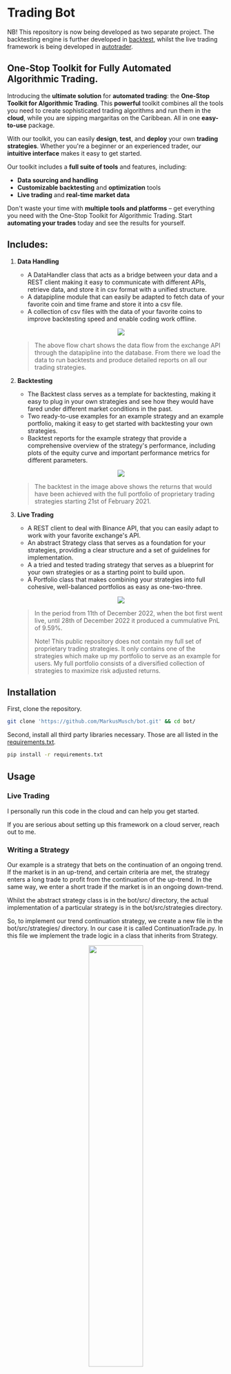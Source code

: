 
# Trading Bot

NB! This repository is now being developed as two separate project. The backtesting engine is further developed in [backtest](https://github.com/MarkusMusch/backtest), whilst the live trading framework is being developed in [autotrader](https://github.com/MarkusMusch/autotrader).

## One-Stop Toolkit for Fully Automated Algorithmic Trading.

Introducing the **ultimate solution** for **automated trading**: the **One-Stop Toolkit for Algorithmic Trading**. This **powerful** toolkit combines all the tools you need to create sophisticated trading algorithms and run them in the **cloud**, while you are sipping margaritas on the Caribbean. All in one **easy-to-use** package.

With our toolkit, you can easily **design**, **test**, and **deploy** your own **trading strategies**. Whether you're a beginner or an experienced trader, our **intuitive interface** makes it easy to get started.

Our toolkit includes a **full suite of tools** and features, including:

* **Data sourcing and handling**
* **Customizable backtesting** and **optimization** tools
* **Live trading** and **real-time market data**

Don't waste your time with **multiple tools and platforms** – get everything you need with the One-Stop Toolkit for Algorithmic Trading. Start **automating your trades** today and see the results for yourself.

## Includes:

1. **Data Handling**

	* A DataHandler class that acts as a bridge between your data and a REST client making it easy to communicate with different APIs, retrieve data, and store it in csv format with a unified structure.
    * A datapipline module that can easily be adapted to fetch data of your favorite coin and time frame and store it into a csv file.
	* A collection of csv files with the data of your favorite coins to improve backtesting speed and enable coding work offline.

	<p align="center">
	<img src="https://github.com/MarkusMusch/bot/blob/main/images/backtest_flowchart.png" />
	</p>

    > The above flow chart shows the data flow from the exchange API through the datapipline into the database. From there we load the data to run backtests and produce detailed reports on all our trading strategies.

2. **Backtesting**

	* The Backtest class serves as a template for backtesting, making it easy to plug in your own strategies and see how they would have fared under different market conditions in the past.
	* Two ready-to-use examples for an example strategy and an example portfolio, making it easy to get started with backtesting your own strategies.
	* Backtest reports for the example strategy that provide a comprehensive overview of the strategy's performance, including plots of the equity curve and important performance metrics for different parameters.

	<p align="center">
	<img src="https://github.com/MarkusMusch/bot/blob/main/images/equity_curve.png" />
	</p>

    > The backtest in the image above shows the returns that would have been achieved with the full portfolio of proprietary trading strategies starting 21st of February 2021.

3. **Live Trading**

	* A REST client to deal with Binance API, that you can easily adapt to work with your favorite exchange's API.
	* An abstract Strategy class that serves as a foundation for your strategies, providing a clear structure and a set of guidelines for implementation.
	* A a tried and tested trading strategy that serves as a blueprint for your own strategies or as a starting point to build upon.
	* A Portfolio class that makes combining your strategies into full cohesive, well-balanced portfolios as easy as one-two-three.

	<p align="center">
	<img src="https://github.com/MarkusMusch/bot/blob/main/images/pnl.jpeg" />
	</p>

    > In the period from 11th of December 2022, when the bot first went live, until 28th of December 2022 it produced a cummulative PnL of 9.59%.
    >
    > Note! This public repository does not contain my full set of proprietary trading strategies. It only contains one of the strategies which make up my portfolio to serve as an example for users. My full portfolio consists of a diversified collection of strategies to maximize risk adjusted returns.

## Installation

First, clone the repository.

 ```bash
 git clone 'https://github.com/MarkusMusch/bot.git' && cd bot/
 ```
 
 Second, install all third party libraries necessary. Those are all listed in the [requirements.txt](requirements.txt).

 ```bash
 pip install -r requirements.txt
 ```

## Usage

### Live Trading

I personally run this code in the cloud and can help you get started.

If you are serious about setting up this framework on a cloud server, reach out to me.

### Writing a Strategy

Our example is a strategy that bets on the continuation of an ongoing trend. If the market is in an up-trend, and certain criteria are met, the strategy enters a long trade to profit from the continuation of the up-trend. In the same way, we enter a short trade if the market is in an ongoing down-trend.

Whilst the abstract strategy class is in the bot/src/ directory, the actual implementation of a particular strategy is in the bot/src/strategies directory. 

So, to implement our trend continuation strategy, we create a new file in the bot/src/strategies/ directory. In our case it is called ContinuationTrade.py. In this file we implement the trade logic in a class that inherits from Strategy.

<p align="center">
  <img src="https://github.com/MarkusMusch/bot/blob/main/images/strategy_inheritance.png"
  width=50%>
</p>

The Strategy base class has a total of eight abstract methods that we have to implement in our child class.

The ```next_candle_init``` and ```next_candle_live``` methods give a public interface for our backtest and live trading modules to distinguish between initialization, backtesting, and live trading.

If we are initializing a strategy for live trading, we call the ```next_candle_init``` method. 


```Python
def  next_candle_init(self, row: pd.Series) -> None:
	"""Initializes the strategy by iterating through historical data
	without executing trades.

	Parameters
	----------
	row : pd.Series
	Row of historical data.
	"""

	self._setup_trade(row)
```


This method calls the ```setup_trade``` methods.

The ```setup_trade``` method checks if a trade set up has been triggered with the recent candle, and if yes, sets the trigger flag for a long or a short set up to ```True```.

If we are not trading live, we record the current equity in every step to evaluate the equity curve later on.

If we are trading live or running a backtest, we call the ```next_candle_live``` method.



```Python
def  next_candle_live(self, row: pd.Series) -> None:
"""Checks for valid trade set ups with new live data and execute live
trades.

Parameters
----------
row : pd.Series
Row of live data.
"""

self._execute_trade(row)
self._setup_trade(row)
```


This method calls both the ```execute_trade``` method to generate trading signals, and the ```setup_trade``` method to detect new set ups.

The ```execute_trade``` method checks if a new trigger has been set or if there is an existing position and calls the ```entry_long```, ```entry_short```, ```exit_long```, or ```exit_short``` method respectively.

If ```entry_long``` or ```entry_short``` is being called some more conditions such as a sufficient reward/risk ratio are being checked. If those conditions are satisfied a trade is being entered on exchange via our RESTClient object for live trading, or recorded without actual execution for backtesting.

If ```exit_long``` or ```exit_short``` is being called the current trade is being closed on exchange via our RESTClient object for live trading, or recorded without actual execution for backtesting.


<p align="center">
<img src="https://github.com/MarkusMusch/bot/blob/main/images/strategy_control_flow.png" />
</p>

This diagram shows the whole control flow described above.

### Assembling a Full Portfolio for Live Trading
To assemble your portfolio, define your tradable assets in Assets.py. Import them into the live.py module like this:

```Python
from  src.Assets  import  btc_cont_live, eth_cont_live, sol_cont_live, \
						  doge_cont_live
```

and define the markets you want to trade in the main function

```Python
if  __name__ == '__main__':

	markets = [btc_cont_live, eth_cont_live, sol_cont_live, doge_cont_live]

	portfolio = initialize_portfolio(markets, live=True)

	trade(portfolio)
```
As straight forward as can be.

### Writing Backtests: Single Strategies and Full Portfolios

#### Single Strategy Backtest
To set up a new backtest for an individual strategy, you will create a new .py file in the bot/back_tests/ directory with the name of your backtest.

You can copy paste the code from the exisiting backtest_continuation_trade.py module. In this module, we backtest the continuation trade strategy. For this we import the ContinuationTrade class like this:

```Python
from  src.strategies.ContinuationTrade  import  ContinuationTrade
```

You will replace this import line with the module and class of your own strategy. You can also change the preset list of markets and adjust the set of risk levels, leverage sizes, and reward/risk ratios if the predefined ones do not fit your particular use case.

```Python  
markets = [btc_cont, eth_cont, sol_cont, doge_cont]

risk_samples = [0.001, 0.005 , 0.01, 0.05, 0.1, 0.2]
leverage_samples = [1 , 3, 5, 10]
risk_reward = [2.0, 3.0]
```
If you want to trade markets that are not included in the current code, make sure to define them in the Assets.py module and import them.

The last step is to loop through all markets and run the backtests. Here you have to change the second argument "ContinuationTrade" to be *your* strategy.

```Python
for  market  in  markets:
	bt.run(ec, ContinuationTrade, market, risk_samples, leverage_samples,
		   risk_reward, Timeframes)
```
The Backtest object will also save a report of you backtest in the bot/back_tests/backtest_reports/ directory including equity curves and important performance metrics such as Sharpe ratio, Sortino ratio, and maximum draw down of your test run.

<p align="center">
  <img src="https://github.com/MarkusMusch/bot/blob/main/images/single_strat_backtest.png">
</p>

#### Full Portfolio Backtest

Setting up a full portfolio backtest works almost the same way as setting up a portfolio for live trading, which has been explained above.

To assemble your portfolio, define your tradable assets in Assets.py. Import them into the backtest_portfolio.py module like this:

```Python
from  src.Assets  import  btc_cont, eth_cont, sol_cont, doge_cont
```

and define the markets you want to trade in the main function

```Python
if  __name__ == '__main__':

markets = [btc_cont, eth_cont, sol_cont, doge_cont]

portfolio = initialize_portfolio(markets, live=False)
```
The only difference to setting up a live trading portfolio is that we set the live parameter to ```False``` when initializing the portfolio and not calling the trade function that initiates the scheduler for live trading.

<p align="center">
  <img src="https://github.com/MarkusMusch/bot/blob/main/images/portfolio_backtest.png">
</p>

### Getting Data

In Assets.py instantiate an object representing your asset. For a continuation trade on Bitcoin we do it like this:

```Python
btc_cont = Asset(ContinuationTrade, 'Continuation_Trade', 'BTCBUSD',
				 (58434.0, '2021-02-21 19:00:00+00:00'),
				 (57465.0, '2021-02-21 18:00:00+00:00'),
				 datetime(2021, 2, 21, 20, 0, 0, 0), 100,
				 Timeframes.ONE_HOUR.value, 0.1, 1.0, 2.0, 3)
```

In the datapipline.py module we define the tickers we are interested in.


```Python
busd_markets = ['BTCBUSD', 'ETHBUSD', 'SOLBUSD', 'DOGEBUSD']
```

In our case we are interested in the BUSD futures for $BTC, $ETH, $SOL, and $DOGE. If you are interested in other coins you can find out their ticker on your exchange's website and replace them in the list above. Make sure to also adapt the classes in the RESTClient.py module if you are using another exchange.

Now we only need to run
```bash
Python3 datapipeline.py
```

in the terminal from the bot directory and it will load the requested data from the Binance futures API into csv files located in the bot/database/datasets directory.

By default, the time frames 1d, 1h, and 4h are implemented but if you are interested in other time frames you can easily extend the Enum

```Python
class  Timeframes(Enum):
	ONE_HOUR = '1h'
	FOUR_HOURS = '4h'
	ONE_DAY = '1d'
```

in Assets.py.

If, for example, you wanted to add the 5m time frame, you would simply add the line

```Python
FIVE_MINUTES = '5m'
```
in the Enum in Assets.py and the lines

```Python
download(market, Timeframes.FIVE_MINUTES.value, timedelta(minutes=4999))
print(Timeframes.FIVE_MINUTES.value + ' done! \n')
```
The ```timedelta``` this way since we can at most request 1000 data entries at a time from the Binance API. By default it is 500 data entries, but by explicitly requesting 1000 we can reduce the number of requests and therefore the time it takes to download our data.

### Unit Tests

To run the included unit tests execute

pytest -v -k "test_ms or test_data_fetch_current"

This does not all the included unit tests, but the remainder needs you to set up a Telegram bot. You will need to [set up a Telegram bot](https://sarafian.github.io/low-code/2020/03/24/create-private-telegram-chatbot.html) before you start trading live so the algorithm can send you messages to your phone upon entering and exiting trades.

## Contributing

1. Fork it (https://github.com/MarkusMusch/bot/fork)
2. Create your feature branch (git checkout -b feature/fooBar)
3. Commit your changes (git commit -am 'Add some fooBar')
4. Push to the branch (git push origin feature/fooBar')
5. Create a new Pull Request

If you are serious about  contributing to the project or you have a similar project and are keen to discuss coding or trading, reach out to me.

## License and author info

### Author

Markus Musch

### License

See the [LICENSE](LICENSE.txt) file for license rights and limitations (GNU GPLv3).
